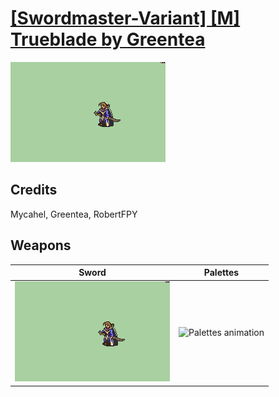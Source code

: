 # [\[Swordmaster-Variant\] \[M\] Trueblade by Greentea](./)

<img src="./1.%20Sword/Sword_000.png" alt="[Swordmaster-Variant] [M] Trueblade by Greentea standing" />

## Credits

Mycahel, Greentea, RobertFPY

## Weapons


|Sword |Palettes |
|  :---: | :---: |
| <img alt="Sword animation" src="./1.%20Sword/Sword.gif" /> | <img alt="Palettes animation" src="./Palettes/Palettes.gif" /> |
